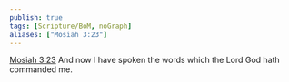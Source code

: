 ```yaml
---
publish: true
tags: [Scripture/BoM, noGraph]
aliases: ["Mosiah 3:23"]
---
```

[Mosiah 3:23](https://churchofjesuschrist.org/study/scriptures/bofm/mosiah/3?lang=eng&id=p23#p23) And now I have spoken the words which the Lord God hath commanded me.
